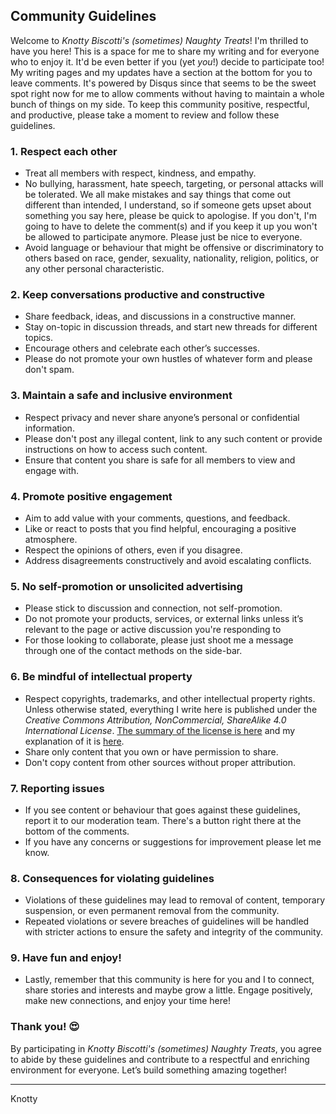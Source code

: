 
## Community Guidelines

Welcome to *Knotty Biscotti's (sometimes) Naughty Treats*! I'm thrilled to have you here! This is a space for me to share my writing and for everyone who to enjoy it.  It'd be even better if you (yet *you*!) decide to participate too!  My writing pages and my updates have a section at the bottom for you to leave comments.  It's powered by Disqus since that seems to be the sweet spot right now for me to allow comments without having to maintain a whole bunch of things on my side. To keep this community positive, respectful, and productive, please take a moment to review and follow these guidelines.

### 1. **Respect each other**

- Treat all members with respect, kindness, and empathy.
- No bullying, harassment, hate speech, targeting, or personal attacks will be tolerated. We all make mistakes and say things that come out different than intended, I understand, so if someone gets upset about something you say here, please be quick to apologise. If you don't, I'm going to have to delete the comment(s) and if you keep it up you won't be allowed to participate anymore. Please just be nice to everyone.
- Avoid language or behaviour that might be offensive or discriminatory to others based on race, gender, sexuality, nationality, religion, politics, or any other personal characteristic.

### 2. **Keep conversations productive and constructive**

- Share feedback, ideas, and discussions in a constructive manner.
- Stay on-topic in discussion threads, and start new threads for different topics.
- Encourage others and celebrate each other’s successes.
- Please do not promote your own hustles of whatever form and please don't spam.

### 3. **Maintain a safe and inclusive environment**

- Respect privacy and never share anyone’s personal or confidential information.    
- Please don't post any illegal content, link to any such content or provide instructions on how to access such content.   
- Ensure that content you share is safe for all members to view and engage with.

### 4. **Promote positive engagement**

- Aim to add value with your comments, questions, and feedback.
- Like or react to posts that you find helpful, encouraging a positive atmosphere.
- Respect the opinions of others, even if you disagree.
- Address disagreements constructively and avoid escalating conflicts.

### 5. **No self-promotion or unsolicited advertising**

- Please stick to discussion and connection, not self-promotion.
- Do not promote your products, services, or external links unless it’s relevant to the page or active discussion you're responding to
- For those looking to collaborate, please just shoot me a message through one of the contact methods on the side-bar.

### 6. **Be mindful of intellectual property**

- Respect copyrights, trademarks, and other intellectual property rights.  Unless otherwise stated, everything I write here is published under the *Creative Commons Attribution, NonCommercial, ShareAlike 4.0 International License*.  [The summary of the license is here](https://creativecommons.org/licenses/by-nc-sa/4.0/) and my explanation of it is [here](license.md).
- Share only content that you own or have permission to share.
- Don't copy content from other sources without proper attribution. 

### 7. **Reporting issues**

- If you see content or behaviour that goes against these guidelines, report it to our moderation team.  There's a button right there at the bottom of the comments.
- If you have any concerns or suggestions for improvement please let me know.

### 8. **Consequences for violating guidelines**

- Violations of these guidelines may lead to removal of content, temporary suspension, or even permanent removal from the community.
- Repeated violations or severe breaches of guidelines will be handled with stricter actions to ensure the safety and integrity of the community.

### 9. **Have fun and enjoy!**

- Lastly, remember that this community is here for you and I to connect, share stories and interests and maybe grow a little. Engage positively, make new connections, and enjoy your time here!

### **Thank you! 😍**

By participating in *Knotty Biscotti's (sometimes) Naughty Treats*, you agree to abide by these guidelines and contribute to a respectful and enriching environment for everyone. Let’s build something amazing together!

***
<signature>Knotty</signature>